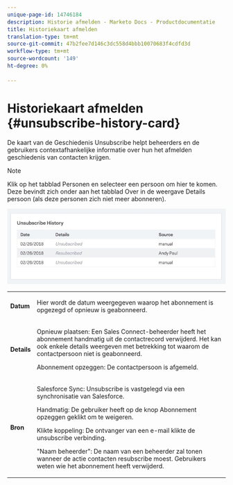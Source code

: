 ```yaml
---
unique-page-id: 14746184
description: Historie afmelden - Marketo Docs - Productdocumentatie
title: Historiekaart afmelden
translation-type: tm+mt
source-git-commit: 47b2fee7d146c3dc558d4bbb10070683f4cdfd3d
workflow-type: tm+mt
source-wordcount: '149'
ht-degree: 0%

---
```



# Historiekaart afmelden {#unsubscribe-history-card}

De kaart van de Geschiedenis Unsubscribe helpt beheerders en de gebruikers contextafhankelijke informatie over hun het afmelden geschiedenis van contacten krijgen.

>[!NOTE]
>
>Klik op het tabblad Personen en selecteer een persoon om hier te komen. Deze bevindt zich onder aan het tabblad Over in de weergave Details persoon (als deze personen zich niet meer abonneren).

![](assets/1-1.jpg)

<table> 
 <colgroup> 
  <col> 
  <col> 
 </colgroup> 
 <tbody> 
  <tr> 
   <td><strong>Datum</strong></td> 
   <td><p>Hier wordt de datum weergegeven waarop het abonnement is opgezegd of opnieuw is geabonneerd.</p></td> 
  </tr> 
  <tr> 
   <td><strong>Details</strong></td> 
   <td><p>Opnieuw plaatsen: Een Sales Connect-beheerder heeft het abonnement handmatig uit de contactrecord verwijderd. Het kan ook enkele details weergeven met betrekking tot waarom de contactpersoon niet is geabonneerd.</p><p>Abonnement opzeggen: De contactpersoon is afgemeld.</p></td> 
  </tr> 
  <tr> 
   <td><strong>Bron</strong></td> 
   <td><p>Salesforce Sync: Unsubscribe is vastgelegd via een synchronisatie van Salesforce.</p><p>Handmatig: De gebruiker heeft op de knop Abonnement opzeggen geklikt om te weigeren.</p><p>Klikte koppeling: De ontvanger van een e-mail klikte de unsubscribe verbinding.</p><p>"Naam beheerder": De naam van een beheerder zal tonen wanneer de actie contacten resubscribe moest. Gebruikers weten wie het abonnement heeft verwijderd.</p></td> 
  </tr> 
 </tbody> 
</table>


